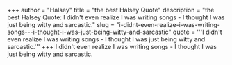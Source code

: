 +++
author = "Halsey"
title = "the best Halsey Quote"
description = "the best Halsey Quote: I didn't even realize I was writing songs - I thought I was just being witty and sarcastic."
slug = "i-didnt-even-realize-i-was-writing-songs---i-thought-i-was-just-being-witty-and-sarcastic"
quote = '''I didn't even realize I was writing songs - I thought I was just being witty and sarcastic.'''
+++
I didn't even realize I was writing songs - I thought I was just being witty and sarcastic.
